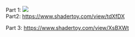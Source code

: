 Part 1: 
![](images/%20part1.png)
</br>
Part2:
https://www.shadertoy.com/view/tdXfDX

Part 3:
https://www.shadertoy.com/view/XsBXWt
